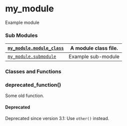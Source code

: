 <a id="module-my_module"></a>
<a id="my-module"></a>

# my_module

Example module

### Sub Modules

| [`my_module.module_class`](my_module.module_class.md#module-my_module.module_class)   | A module class file.   |
|---------------------------------------------------------------------------------------|------------------------|
| [`my_module.submodule`](my_module.submodule.md#module-my_module.submodule)            | Example sub-module     |

### Classes and Functions

<a id="my_module.deprecated_function"></a>
### deprecated_function()

Some old function.

#### Deprecated
Deprecated since version 3.1: Use `other()` instead.
